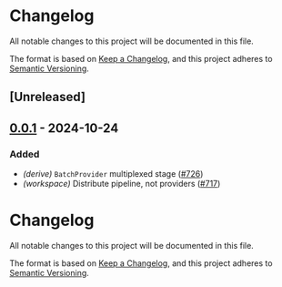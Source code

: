 # Changelog

All notable changes to this project will be documented in this file.

The format is based on [Keep a Changelog](https://keepachangelog.com/en/1.0.0/),
and this project adheres to [Semantic Versioning](https://semver.org/spec/v2.0.0.html).

## [Unreleased]

## [0.0.1](https://github.com/anton-rs/kona/releases/tag/kona-derive-alloy-v0.0.1) - 2024-10-24

### Added

- *(derive)* `BatchProvider` multiplexed stage ([#726](https://github.com/anton-rs/kona/pull/726))
- *(workspace)* Distribute pipeline, not providers ([#717](https://github.com/anton-rs/kona/pull/717))
# Changelog
All notable changes to this project will be documented in this file.

The format is based on [Keep a Changelog](https://keepachangelog.com/en/1.0.0/),
and this project adheres to [Semantic Versioning](https://semver.org/spec/v2.0.0.html).
